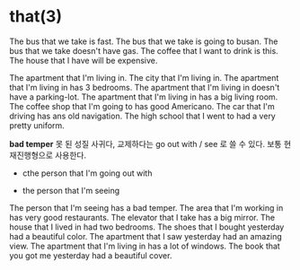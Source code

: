 # that(3)

The bus that we take is fast.
The bus that we take is going to busan.
The bus that we take doesn't have gas.
The coffee that I want to drink is this.
The house that I have will be expensive.

The apartment that I'm living in.
The city that I'm living in.
The apartment that I'm living in has 3 bedrooms.
The apartment that I'm living in doesn't have a parking-lot.
The apartment that I'm living in has a big living room.
The coffee shop that I'm going to has good Americano.
The car that I'm driving has ans old navigation.
The high school that I went to had a very pretty uniform.

**bad temper** 못 된 성질
사귀다, 교제하다는 go out with / see 로 쓸 수 있다. 보통 현재진행형으로 사용한다.

- cthe person that I'm going out with

- the person that I'm seeing

The person that I'm seeing has a bad temper.
The area that I'm working in has very good restaurants.
The elevator that I take has a big mirror.
The house that I lived in had two bedrooms.
The shoes that I bought yesterday had a beautiful color.
The apartment that I saw yesterday had an amazing view.
The apartment that I'm living in has a lot of windows.
The book that you got me yesterday had a beautiful cover.